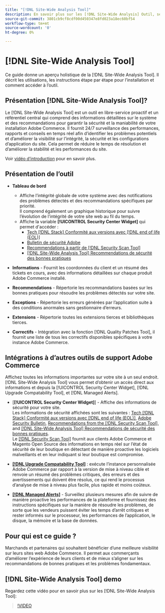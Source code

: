 ```yaml
---
title: "[!DNL Site-Wide Analysis Tool]"
description: En savoir plus sur les [!DNL Site-Wide Analysis] Outil, ses utilisations, le processus d’installation et comment y accéder
source-git-commit: 3801cb9cf8cdf00d450347e8fd023a18ec60bf54
workflow-type: tm+mt
source-wordcount: '0'
ht-degree: 0%

---
```


# [!DNL Site-Wide Analysis Tool]

Ce guide donne un aperçu holistique de la [!DNL Site-Wide Analysis Tool]. Il décrit les utilisations, les instructions étape par étape pour l’installation et comment accéder à l’outil.

## Présentation [!DNL Site-Wide Analysis Tool]?

Le [!DNL Site-Wide Analysis Tool] est un outil en libre-service proactif et un référentiel central qui comprend des informations détaillées sur le système et des recommandations pour garantir la sécurité et la maniabilité de votre installation Adobe Commerce. Il fournit 24/7 surveillance des performances, rapports et conseils en temps réel afin d’identifier les problèmes potentiels et d’améliorer la visibilité sur l’intégrité, la sécurité et les configurations d’application du site. Cela permet de réduire le temps de résolution et d’améliorer la stabilité et les performances du site.

Voir [vidéo d’introduction](https://www.youtube.com/watch?v=KW2R8ki_RG4) pour en savoir plus.

## Présentation de l’outil

- **Tableau de bord**
   - Affiche l’intégrité globale de votre système avec des notifications des problèmes détectés et des recommandations spécifiques par priorité.<br>
Il comprend également un graphique historique pour suivre l’évolution de l’intégrité de votre site web au fil du temps.
   - Affiche la variable **[!UICONTROL Security Center Widget]** qui permet d&#39;accéder :
      - [Tech [!DNL Stack] Conformité aux versions avec [!DNL end of life (EOL)]](https://experienceleague.adobe.com/docs/commerce-operations/installation-guide/system-requirements.html)
      - [Bulletin de sécurité Adobe](https://helpx.adobe.com/security/security-bulletin.html)
      - [Recommendations à partir de [!DNL Security Scan Tool]](https://experienceleague.adobe.com/docs/commerce-admin/systems/security/security-scan.html)
      - [[!DNL Site-Wide Analysis Tool] Recommendations de sécurité des bonnes pratiques](https://experienceleague.adobe.com/docs/commerce-operations/tools/site-wide-analysis-tool/recommendations.html)

- **Informations** - Fournit les coordonnées du client et un résumé des tickets en cours, avec des informations détaillées sur chaque produit Adobe Commerce installé.

- **Recommendations** - Répertorie les recommandations basées sur les bonnes pratiques pour résoudre les problèmes détectés sur votre site.

- **Exceptions** - Répertorie les erreurs générées par l’application suite à des conditions anormales sans gestionnaire d’erreurs.

- **Extensions** - Répertorie toutes les extensions tierces et bibliothèques tierces.

- **Correctifs** - Intégration avec la fonction [!DNL Quality Patches Tool], il fournit une liste de tous les correctifs disponibles spécifiques à votre instance Adobe Commerce.

## Intégrations à d’autres outils de support Adobe Commerce

Affichez toutes les informations importantes sur votre site à un seul endroit. [!DNL Site-Wide Analysis Tool] vous permet d’obtenir un accès direct aux informations et depuis la [!UICONTROL Security Center Widget], [!DNL Upgrade Compatability Tool], et [!DNL Managed Alerts].

- [**[!UICONTROL Security Center Widget]**] - Affiche des informations de sécurité pour votre site.<br>
Les informations de sécurité affichées sont les suivantes : [Tech [!DNL Stack] Conformité aux versions avec [!DNL end of life (EOL)]](https://experienceleague.adobe.com/docs/commerce-operations/installation-guide/system-requirements.html), [Adobe Security Bulletin](https://helpx.adobe.com/security/security-bulletin.html), [Recommendations from the [!DNL Security Scan Tool]](https://experienceleague.adobe.com/docs/commerce-admin/systems/security/security-scan.html), and [[!DNL Site-Wide Analysis Tool] Recommendations de sécurité des bonnes pratiques](https://experienceleague.adobe.com/docs/commerce-operations/tools/site-wide-analysis-tool/recommendations.html).<br>
Le [[!DNL Security Scan Tool]](https://experienceleague.adobe.com/docs/commerce-admin/systems/security/security-scan.html) fournit aux clients Adobe Commerce et Magento Open Source des informations en temps réel sur l’état de sécurité de leur boutique en détectant de manière proactive les logiciels malveillants et en leur indiquant si leur boutique est compromise.

- [**[!DNL Upgrade Compatability Tool]**](../../upgrade/upgrade-compatibility-tool/overview.md) : exécute l’instance personnalisée Adobe Commerce par rapport à la version de mise à niveau cible et renvoie un résumé des problèmes critiques, des erreurs et des avertissements qui doivent être résolus, ce qui rend le processus d’analyse de mise à niveau plus facile, plus rapide et moins coûteux.

- [**[!DNL Managed Alerts]**](https://support.magento.com/hc/en-us/sections/360010758472-Managed-alerts-for-Adobe-Commerce) - Surveillez plusieurs mesures afin de suivre de manière proactive les performances de la plateforme et fournissez des instructions spécifiques sur la manière de résoudre les problèmes, de sorte que les vendeurs puissent éviter les temps d’arrêt critiques et rester informés sur le processeur, les performances de l’application, le disque, la mémoire et la base de données.

## Pour qui est ce guide ?

Marchands et partenaires qui souhaitent bénéficier d’une meilleure visibilité sur leurs sites web Adobe Commerce. Il permet aux commerçants d’améliorer l’expérience de leurs clients et de mieux s’aligner sur les recommandations de bonnes pratiques et les problèmes fondamentaux.

## [!DNL Site-Wide Analysis Tool] demo

Regardez cette vidéo pour en savoir plus sur les [!DNL Site-Wide Analysis Tool]:

>[!VIDEO](https://video.tv.adobe.com/v/344001?quality=12)
